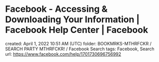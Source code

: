# Facebook - Accessing & Downloading Your Information | Facebook Help Center | Facebook

created: April 1, 2022 10:51 AM (UTC)
folder: BOOKMRKS-MTHRFCKR / SEARCH PARTY MTHRFCKR! / Facebook Search
tags: Facebook, Search
url: https://www.facebook.com/help/1701730696756992